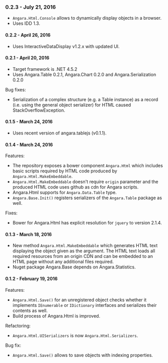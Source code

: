 ### 0.2.3 - July 21, 2016

* `Angara.Html.Console` allows to dynamically display objects in a browser.
* Uses IDD 1.3.

#### 0.2.2 - April 26, 2016

* Uses InteractiveDataDisplay v1.2.x with updated UI.

#### 0.2.1 - April 20, 2016

* Target framework is .NET 4.5.2
* Uses Angara.Table 0.2.1, Angara.Chart 0.2.0 and Angara.Serialization 0.2.0

Bug fixes:
* Serialization of a complex structure (e.g. a Table instance) as a record (i.e. using the general object serializer) for HTML caused StackOverflowException.

#### 0.1.5 - March 24, 2016

* Uses recent version of angara.tablejs (v0.1.1).

#### 0.1.4 - March 24, 2016

Features:
* The repository exposes a bower component `Angara.Html` which includes basic scripts
required by HTML code produced by `Angara.Html.MakeEmbeddable`. 
* `Angara.Html.MakeEmbeddable` doesn't require `origin` parameter and the produced HTML code 
uses github as cdn for Angara scripts. 
* Angara.Html supports for `Angara.Data.Table` type.
* `Angara.Base.Init()` registers serializers of the `Angara.Table` package as well.

Fixes:
* Bower for Angara.Html has explicit resolution for `jquery` to version 2.1.4.

#### 0.1.3 - March 18, 2016

* New method `Angara.Html.MakeEmbeddable` which generates HTML text displaying the object given
as the argument. The HTML text loads all required resources from an origin CDN and can be
embedded to an HTML page without any additional files required.
* Nuget package Angara.Base depends on Angara.Statistics.

#### 0.1.2 - February 19, 2016

Features:
* `Angara.Html.Save()` for an unregistered object checks whether it implements `IEnumerable` or `IDictionary` interfaces and serializes their contents as well.
* Build process of Angara.Html is improved. 

Refactoring:
* `Angara.Html.UISerializers` is now `Angara.Html.Serializers`.

Bug fix:
* `Angara.Html.Save()` allows to save objects with indexing properties.